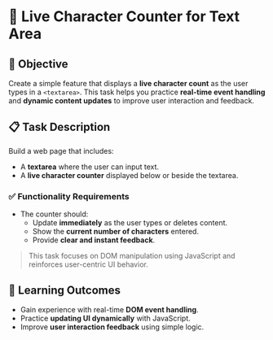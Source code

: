 # 📝 Live Character Counter for Text Area

## 🎯 Objective

Create a simple feature that displays a **live character count** as the user types in a `<textarea>`. This task helps you practice **real-time event handling** and **dynamic content updates** to improve user interaction and feedback.


## 📋 Task Description

Build a web page that includes:

- A **textarea** where the user can input text.
- A **live character counter** displayed below or beside the textarea.

### ✅ Functionality Requirements

- The counter should:
  - Update **immediately** as the user types or deletes content.
  - Show the **current number of characters** entered.
  - Provide **clear and instant feedback**.

> This task focuses on DOM manipulation using JavaScript and reinforces user-centric UI behavior.


## 🎯 Learning Outcomes

- Gain experience with real-time **DOM event handling**.
- Practice **updating UI dynamically** with JavaScript.
- Improve **user interaction feedback** using simple logic.
